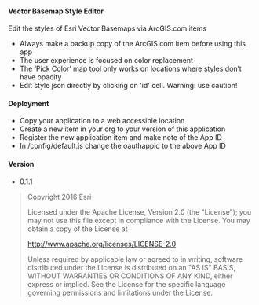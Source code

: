
#### Vector Basemap Style Editor
Edit the styles of Esri Vector Basemaps via ArcGIS.com items
 * Always make a backup copy of the ArcGIS.com item before using this app
 * The user experience is focused on color replacement
 * The ‘Pick Color’ map tool only works on locations where styles don’t have opacity
 * Edit style json directly by clicking on 'id' cell. Warning: use caution!


#### Deployment

 * Copy your application to a web accessible location
 * Create a new item in your org to your version of this application
 * Register the new application item and make note of the App ID
 * In /config/default.js change the oauthappid to the above App ID


#### Version
 * 0.1.1


> Copyright 2016 Esri
>
> Licensed under the Apache License, Version 2.0 (the "License");
> you may not use this file except in compliance with the License.
> You may obtain a copy of the License at
>
>   http://www.apache.org/licenses/LICENSE-2.0
>
> Unless required by applicable law or agreed to in writing, software
> distributed under the License is distributed on an "AS IS" BASIS,
> WITHOUT WARRANTIES OR CONDITIONS OF ANY KIND, either express or implied.
> See the License for the specific language governing permissions and
> limitations under the License.
